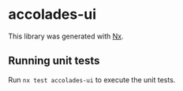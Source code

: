 # accolades-ui

This library was generated with [Nx](https://nx.dev).

## Running unit tests

Run `nx test accolades-ui` to execute the unit tests.
